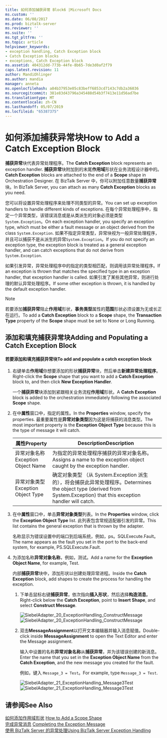 ```yaml
---
title: 如何添加捕获异常 Block6 |Microsoft Docs
ms.custom: ''
ms.date: 06/08/2017
ms.prod: biztalk-server
ms.reviewer: ''
ms.suite: ''
ms.tgt_pltfrm: ''
ms.topic: article
helpviewer_keywords:
- exception handling, Catch Exception block
- Catch Exception blocks
- exceptions, Catch Exception block
ms.assetid: 404312dd-773b-44fe-8b65-7de3d0af2f79
caps.latest.revision: 11
author: MandiOhlinger
ms.author: mandia
manager: anneta
ms.openlocfilehash: a84b37953e05c83beff6853cd7143c7db2a36036
ms.sourcegitcommit: 381e83d43796a345488d54b3f7413e11d56ad7be
ms.translationtype: MT
ms.contentlocale: zh-CN
ms.lasthandoff: 05/07/2019
ms.locfileid: "65387375"
---
```

# <a name="how-to-add-a-catch-exception-block"></a><span data-ttu-id="5d4e7-102">如何添加捕获异常块</span><span class="sxs-lookup"><span data-stu-id="5d4e7-102">How to Add a Catch Exception Block</span></span>
<span data-ttu-id="5d4e7-103">**捕获异常**块代表异常处理程序。</span><span class="sxs-lookup"><span data-stu-id="5d4e7-103">The **Catch Exception** block represents an exception handler.</span></span> <span data-ttu-id="5d4e7-104">**捕获异常**块附加到的末尾**作用域**形状在业务流程设计器中的。</span><span class="sxs-lookup"><span data-stu-id="5d4e7-104">**Catch Exception** blocks are attached to the end of a **Scope** shape in Orchestration Designer.</span></span> <span data-ttu-id="5d4e7-105">在 BizTalk Server 中，你可以附加任意数量**捕获异常**块。</span><span class="sxs-lookup"><span data-stu-id="5d4e7-105">In BizTalk Server, you can attach as many **Catch Exception** blocks as you need.</span></span>  
  
 <span data-ttu-id="5d4e7-106">您可以将设置异常处理程序来处理不同类型的异常。</span><span class="sxs-lookup"><span data-stu-id="5d4e7-106">You can set up exception handlers to handle different kinds of exceptions.</span></span> <span data-ttu-id="5d4e7-107">在每个异常处理程序中，指定一个异常类型，该错误消息或是从类派生的对象必须是类型`System.Exception`。</span><span class="sxs-lookup"><span data-stu-id="5d4e7-107">On each exception handler, you specify an exception type, which must be either a fault message or an object derived from the class `System.Exception`.</span></span> <span data-ttu-id="5d4e7-108">如果不指定异常类型，异常块视为一般异常处理程序，并且可以捕获不是从派生的异常`System.Exception`。</span><span class="sxs-lookup"><span data-stu-id="5d4e7-108">If you do not specify an exception type, the exception block is treated as a general exception handler, and can catch exceptions that do not derive from `System.Exception`.</span></span>  
  
 <span data-ttu-id="5d4e7-109">如果引发异常，异常处理程序中的指定的类型相匹配，则调用该异常处理程序。</span><span class="sxs-lookup"><span data-stu-id="5d4e7-109">If an exception is thrown that matches the specified type in an exception handler, that exception handler is called.</span></span> <span data-ttu-id="5d4e7-110">如果引发了某些其他异常，则进行处理的默认异常处理程序。</span><span class="sxs-lookup"><span data-stu-id="5d4e7-110">If some other exception is thrown, it is handled by the default exception handler.</span></span>  
  
> [!NOTE]
>  <span data-ttu-id="5d4e7-111">若要添加**捕获异常**阻止**作用域**形状，**事务类型**属性的**范围**形状必须设置为无或长正在运行。</span><span class="sxs-lookup"><span data-stu-id="5d4e7-111">To add a **Catch Exception** block to a **Scope** shape, the **Transaction Type** property of the **Scope** shape must be set to None or Long Running.</span></span>  
  
## <a name="adding-and-populating-a-catch-exception-block"></a><span data-ttu-id="5d4e7-112">添加和填充捕获异常块</span><span class="sxs-lookup"><span data-stu-id="5d4e7-112">Adding and Populating a Catch Exception Block</span></span>  
  
#### <a name="to-add-and-populate-a-catch-exception-block"></a><span data-ttu-id="5d4e7-113">若要添加和填充捕获异常块</span><span class="sxs-lookup"><span data-stu-id="5d4e7-113">To add and populate a catch exception block</span></span>  
  
1.  <span data-ttu-id="5d4e7-114">右键单击**作用域**你想要添加的形状**捕获异常**块，然后单击**新建异常处理程序**。</span><span class="sxs-lookup"><span data-stu-id="5d4e7-114">Right-click the **Scope** shape that you want to add a **Catch Exception** block to, and then click **New Exception Handler**.</span></span>  
  
     <span data-ttu-id="5d4e7-115">一个**捕获异常**块添加到紧跟相关业务流程**作用域**形状。</span><span class="sxs-lookup"><span data-stu-id="5d4e7-115">A **Catch Exception** block is added to the orchestration immediately following the associated **Scope** shape.</span></span>  
  
2.  <span data-ttu-id="5d4e7-116">在中**属性**窗口中，指定的属性。</span><span class="sxs-lookup"><span data-stu-id="5d4e7-116">In the **Properties** window, specify the properties.</span></span> <span data-ttu-id="5d4e7-117">最重要属性是**异常对象类型**因为这是将捕获的消息类型。</span><span class="sxs-lookup"><span data-stu-id="5d4e7-117">The most important property is the **Exception Object Type** because this is the type of message it will catch.</span></span>  
  
    |<span data-ttu-id="5d4e7-118">属性</span><span class="sxs-lookup"><span data-stu-id="5d4e7-118">Property</span></span>|<span data-ttu-id="5d4e7-119">Description</span><span class="sxs-lookup"><span data-stu-id="5d4e7-119">Description</span></span>|  
    |--------------|-----------------|  
    |<span data-ttu-id="5d4e7-120">异常对象名称</span><span class="sxs-lookup"><span data-stu-id="5d4e7-120">Exception Object Name</span></span>|<span data-ttu-id="5d4e7-121">为指定的异常处理程序捕获的异常对象名称。</span><span class="sxs-lookup"><span data-stu-id="5d4e7-121">Assigns a name to the exception object caught by the exception handler.</span></span>|  
    |<span data-ttu-id="5d4e7-122">异常对象类型</span><span class="sxs-lookup"><span data-stu-id="5d4e7-122">Exception Object Type</span></span>|<span data-ttu-id="5d4e7-123">确定对象类型 （从 System.Exception 派生的），将会捕获此异常处理程序。</span><span class="sxs-lookup"><span data-stu-id="5d4e7-123">Determines the object type (derived from System.Exception) that this exception handler will catch.</span></span>|  
  
3.  <span data-ttu-id="5d4e7-124">在中**属性**窗口中，单击**异常对象类型**列表。</span><span class="sxs-lookup"><span data-stu-id="5d4e7-124">In the **Properties** window, click the **Exception Object Type** list.</span></span> <span data-ttu-id="5d4e7-125">此列表包含常规适配器引发的异常。</span><span class="sxs-lookup"><span data-stu-id="5d4e7-125">This list contains the general exception that is thrown by the adapter.</span></span>  
  
     <span data-ttu-id="5d4e7-126">名称显示为错误设置中的端口到后端系统，例如，ps。SQLExecute.Fault。</span><span class="sxs-lookup"><span data-stu-id="5d4e7-126">The name appears as the fault you set in the port to the back-end system, for example, PS.SQLExecute.Fault.</span></span>  
  
4.  <span data-ttu-id="5d4e7-127">为添加名称**异常对象名称**，例如，测试。</span><span class="sxs-lookup"><span data-stu-id="5d4e7-127">Add a name for the **Exception Object Name**, for example, Test.</span></span>  
  
     <span data-ttu-id="5d4e7-128">内部**捕获异常**块中，添加形状以创建处理异常进程。</span><span class="sxs-lookup"><span data-stu-id="5d4e7-128">Inside the **Catch Exception** block, add shapes to create the process for handling the exception.</span></span>  
  
    1.  <span data-ttu-id="5d4e7-129">下单击鼠标右键**捕获异常**，依次指向**插入形状**，然后选择**构造消息**。</span><span class="sxs-lookup"><span data-stu-id="5d4e7-129">Right-click below the **Catch Exception**, point to **Insert Shape**, and select **Construct Message**.</span></span>  
  
         <span data-ttu-id="5d4e7-130">![](../core/media/siebeladapter-20-exceptionhandling-constructmessage.gif "SiebelAdapter_20_ExceptionHandling_ConstructMessage")</span><span class="sxs-lookup"><span data-stu-id="5d4e7-130">![](../core/media/siebeladapter-20-exceptionhandling-constructmessage.gif "SiebelAdapter_20_ExceptionHandling_ConstructMessage")</span></span>  
  
    2.  <span data-ttu-id="5d4e7-131">双击**MessageAssignment**以打开文本编辑器并输入消息赋值。</span><span class="sxs-lookup"><span data-stu-id="5d4e7-131">Double-click inside **MessageAssignment** to open the Text Editor and enter the Message assignment.</span></span>  
  
         <span data-ttu-id="5d4e7-132">输入中设置的名称**异常对象名称**从**捕获异常**，并为该错误创建的新消息。</span><span class="sxs-lookup"><span data-stu-id="5d4e7-132">Enter the name that you set in the **Exception Object Name** from the **Catch Exception**, and the new message you created for the fault.</span></span>  
  
         <span data-ttu-id="5d4e7-133">例如，键入 `Message_3 = Test`。</span><span class="sxs-lookup"><span data-stu-id="5d4e7-133">For example, type `Message_3 = Test`.</span></span>  
  
         <span data-ttu-id="5d4e7-134">![](../core/media/siebeladapter-21-exceptionhandling-message3test.gif "SiebelAdapter_21_ExceptionHandling_Message3Test")</span><span class="sxs-lookup"><span data-stu-id="5d4e7-134">![](../core/media/siebeladapter-21-exceptionhandling-message3test.gif "SiebelAdapter_21_ExceptionHandling_Message3Test")</span></span>  
  
## <a name="see-also"></a><span data-ttu-id="5d4e7-135">请参阅</span><span class="sxs-lookup"><span data-stu-id="5d4e7-135">See Also</span></span>  
 <span data-ttu-id="5d4e7-136">[如何添加作用域形状](../core/how-to-add-a-scope-shape1.md) </span><span class="sxs-lookup"><span data-stu-id="5d4e7-136">[How to Add a Scope Shape](../core/how-to-add-a-scope-shape1.md) </span></span>  
 <span data-ttu-id="5d4e7-137">[完成异常消息](../core/completing-the-exception-message3.md) </span><span class="sxs-lookup"><span data-stu-id="5d4e7-137">[Completing the Exception Message](../core/completing-the-exception-message3.md) </span></span>  
 [<span data-ttu-id="5d4e7-138">使用 BizTalk Server 的异常处理</span><span class="sxs-lookup"><span data-stu-id="5d4e7-138">Using BizTalk Server Exception Handling</span></span>](../core/using-biztalk-server-exception-handling2.md)